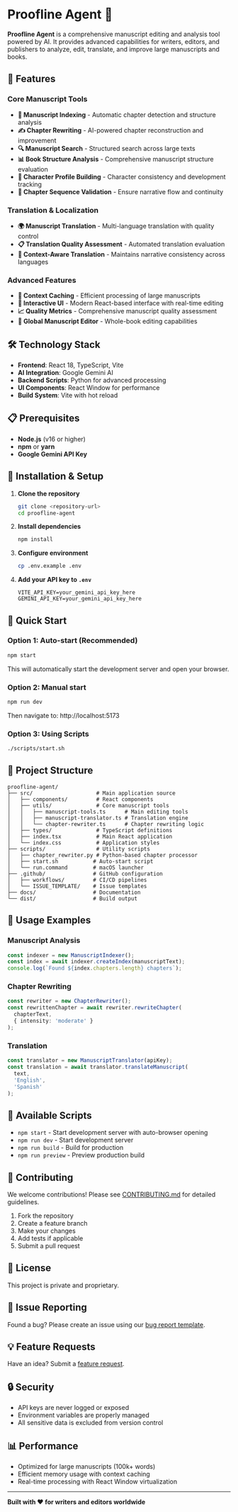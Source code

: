 # Proofline Agent 📝

**Proofline Agent** is a comprehensive manuscript editing and analysis tool powered by AI. It provides advanced capabilities for writers, editors, and publishers to analyze, edit, translate, and improve large manuscripts and books.

## 🚀 Features

### Core Manuscript Tools
- **📖 Manuscript Indexing** - Automatic chapter detection and structure analysis
- **✍️ Chapter Rewriting** - AI-powered chapter reconstruction and improvement
- **🔍 Manuscript Search** - Structured search across large texts
- **📊 Book Structure Analysis** - Comprehensive manuscript structure evaluation
- **👥 Character Profile Building** - Character consistency and development tracking
- **🔗 Chapter Sequence Validation** - Ensure narrative flow and continuity

### Translation & Localization
- **🌍 Manuscript Translation** - Multi-language translation with quality control
- **📋 Translation Quality Assessment** - Automated translation evaluation
- **🎯 Context-Aware Translation** - Maintains narrative consistency across languages

### Advanced Features
- **💾 Context Caching** - Efficient processing of large manuscripts
- **🎨 Interactive UI** - Modern React-based interface with real-time editing
- **📈 Quality Metrics** - Comprehensive manuscript quality assessment
- **🔄 Global Manuscript Editor** - Whole-book editing capabilities

## 🛠️ Technology Stack

- **Frontend**: React 18, TypeScript, Vite
- **AI Integration**: Google Gemini AI
- **Backend Scripts**: Python for advanced processing
- **UI Components**: React Window for performance
- **Build System**: Vite with hot reload

## 📋 Prerequisites

- **Node.js** (v16 or higher)
- **npm** or **yarn**
- **Google Gemini API Key**

## 🔧 Installation & Setup

1. **Clone the repository**
   ```bash
   git clone <repository-url>
   cd proofline-agent
   ```

2. **Install dependencies**
   ```bash
   npm install
   ```

3. **Configure environment**
   ```bash
   cp .env.example .env
   ```

4. **Add your API key to `.env`**
   ```env
   VITE_API_KEY=your_gemini_api_key_here
   GEMINI_API_KEY=your_gemini_api_key_here
   ```

## 🚀 Quick Start

### Option 1: Auto-start (Recommended)
```bash
npm start
```
This will automatically start the development server and open your browser.

### Option 2: Manual start
```bash
npm run dev
```
Then navigate to: http://localhost:5173

### Option 3: Using Scripts
```bash
./scripts/start.sh
```

## 📁 Project Structure

```
proofline-agent/
├── src/                    # Main application source
│   ├── components/         # React components
│   ├── utils/              # Core manuscript tools
│   │   ├── manuscript-tools.ts      # Main editing tools
│   │   ├── manuscript-translator.ts # Translation engine
│   │   └── chapter-rewriter.ts      # Chapter rewriting logic
│   ├── types/              # TypeScript definitions
│   ├── index.tsx           # Main React application
│   └── index.css           # Application styles
├── scripts/                # Utility scripts
│   ├── chapter_rewriter.py # Python-based chapter processor
│   ├── start.sh           # Auto-start script
│   └── run.command        # macOS launcher
├── .github/               # GitHub configuration
│   ├── workflows/         # CI/CD pipelines
│   └── ISSUE_TEMPLATE/    # Issue templates
├── docs/                  # Documentation
└── dist/                  # Build output
```

## 🎯 Usage Examples

### Manuscript Analysis
```typescript
const indexer = new ManuscriptIndexer();
const index = await indexer.createIndex(manuscriptText);
console.log(`Found ${index.chapters.length} chapters`);
```

### Chapter Rewriting
```typescript
const rewriter = new ChapterRewriter();
const rewrittenChapter = await rewriter.rewriteChapter(
  chapterText,
  { intensity: 'moderate' }
);
```

### Translation
```typescript
const translator = new ManuscriptTranslator(apiKey);
const translation = await translator.translateManuscript(
  text,
  'English',
  'Spanish'
);
```

## 🔧 Available Scripts

- `npm start` - Start development server with auto-browser opening
- `npm run dev` - Start development server
- `npm run build` - Build for production
- `npm run preview` - Preview production build

## 🤝 Contributing

We welcome contributions! Please see [CONTRIBUTING.md](CONTRIBUTING.md) for detailed guidelines.

1. Fork the repository
2. Create a feature branch
3. Make your changes
4. Add tests if applicable
5. Submit a pull request

## 📝 License

This project is private and proprietary.

## 🐛 Issue Reporting

Found a bug? Please create an issue using our [bug report template](.github/ISSUE_TEMPLATE/bug_report.md).

## 💡 Feature Requests

Have an idea? Submit a [feature request](.github/ISSUE_TEMPLATE/feature_request.md).

## 🔒 Security

- API keys are never logged or exposed
- Environment variables are properly managed
- All sensitive data is excluded from version control

## 📊 Performance

- Optimized for large manuscripts (100k+ words)
- Efficient memory usage with context caching
- Real-time processing with React Window virtualization

---

**Built with ❤️ for writers and editors worldwide**
